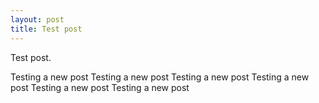 ```yaml
---
layout: post
title: Test post
---
```


Test post.

Testing a new post
Testing a new post
Testing a new post
Testing a new post
Testing a new post
Testing a new post
